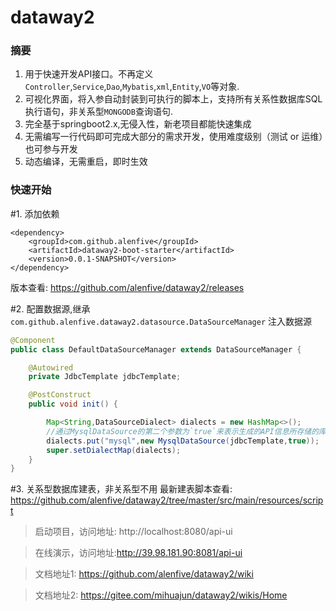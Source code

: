 # dataway2

### 摘要
1. 用于快速开发API接口。不再定义`Controller`,`Service`,`Dao`,`Mybatis`,`xml`,`Entity`,`VO`等对象.
2. 可视化界面，将入参自动封装到可执行的脚本上，支持所有关系性数据库SQL执行语句，非关系型`MONGODB`查询语句.
3. 完全基于springboot2.x,无侵入性，新老项目都能快速集成
4. 无需编写一行代码即可完成大部分的需求开发，使用难度级别（测试 or 运维）也可参与开发
5. 动态编译，无需重启，即时生效

### 快速开始
#1. 添加依赖

```$xml
<dependency>
    <groupId>com.github.alenfive</groupId>
    <artifactId>dataway2-boot-starter</artifactId>
    <version>0.0.1-SNAPSHOT</version>
</dependency>
```

版本查看: https://github.com/alenfive/dataway2/releases  

#2. 配置数据源,继承`com.github.alenfive.dataway2.datasource.DataSourceManager` 注入数据源

```java
@Component
public class DefaultDataSourceManager extends DataSourceManager {

    @Autowired
    private JdbcTemplate jdbcTemplate;

    @PostConstruct
    public void init() {

        Map<String,DataSourceDialect> dialects = new HashMap<>();
        //通过MysqlDataSource的第二个参数为`true`来表示生成的API信息所存储的库，有且仅有一个为true
        dialects.put("mysql",new MysqlDataSource(jdbcTemplate,true));
        super.setDialectMap(dialects);
    }
}
```

#3. 关系型数据库建表，非关系型不用
最新建表脚本查看: https://github.com/alenfive/dataway2/tree/master/src/main/resources/script

>启动项目，访问地址: http://localhost:8080/api-ui

>在线演示，访问地址:http://39.98.181.90:8081/api-ui

>文档地址1: https://github.com/alenfive/dataway2/wiki 

>文档地址2: https://gitee.com/mihuajun/dataway2/wikis/Home
  
